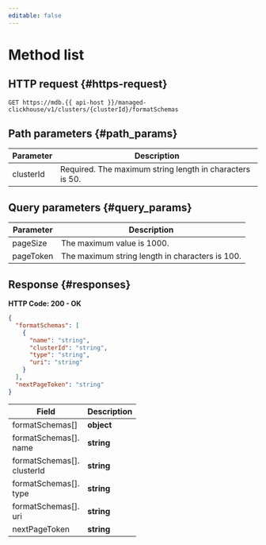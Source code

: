 ```yaml
---
editable: false
---
```


# Method list

 

 
## HTTP request {#https-request}
```
GET https://mdb.{{ api-host }}/managed-clickhouse/v1/clusters/{clusterId}/formatSchemas
```
 
## Path parameters {#path_params}
 
Parameter | Description
--- | ---
clusterId | Required. The maximum string length in characters is 50.
 
## Query parameters {#query_params}
 
Parameter | Description
--- | ---
pageSize | The maximum value is 1000.
pageToken | The maximum string length in characters is 100.
 
## Response {#responses}
**HTTP Code: 200 - OK**

```json 
{
  "formatSchemas": [
    {
      "name": "string",
      "clusterId": "string",
      "type": "string",
      "uri": "string"
    }
  ],
  "nextPageToken": "string"
}
```

 
Field | Description
--- | ---
formatSchemas[] | **object**<br>
formatSchemas[].<br>name | **string**<br>
formatSchemas[].<br>clusterId | **string**<br>
formatSchemas[].<br>type | **string**<br>
formatSchemas[].<br>uri | **string**<br>
nextPageToken | **string**<br>